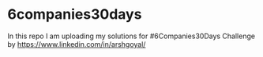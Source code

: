 # 6companies30days
In this repo I am uploading my solutions for #6Companies30Days Challenge by https://www.linkedin.com/in/arshgoyal/
